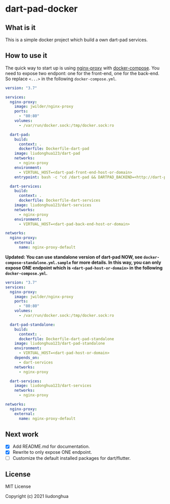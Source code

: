 # dart-pad-docker

## What is it

This is a simple docker project which build a own dart-pad services.

## How to use it

The quick way to start up is using [nginx-proxy](https://github.com/nginx-proxy/nginx-proxy) with [docker-compose](https://docs.docker.com/compose). You need to expose two endpont: one for the front-end, one for the back-end. So replace `<...>` in the following `docker-compose.yml`.

```yaml
version: "3.7"

services:
  nginx-proxy:
    image: jwilder/nginx-proxy
    ports:
      - "80:80"
    volumes:
      - /var/run/docker.sock:/tmp/docker.sock:ro

  dart-pad:
    build:
      context: .
      dockerfile: Dockerfile-dart-pad
    image: liudonghua123/dart-pad
    networks:
      - nginx-proxy
    environment:
      - VIRTUAL_HOST=<dart-pad-front-end-host-or-domain>
    entrypoint: bash -c "cd /dart-pad && DARTPAD_BACKEND=<http://dart-pad-back-end-host-or-domain> grind serve-custom-backend"

  dart-services:
    build:
      context: .
      dockerfile: Dockerfile-dart-services
    image: liudonghua123/dart-services
    networks:
      - nginx-proxy
    environment:
      - VIRTUAL_HOST=<dart-pad-back-end-host-or-domain>

networks:
  nginx-proxy:
    external:
      name: nginx-proxy-default

```

**Updated: You can use standalone version of dart-pad NOW, see `docker-compose-standalone.yml.sample` for more details. In this way, you can only expose ONE endpoint which is `<dart-pad-host-or-domain>` in the following `docker-compose.yml`.**

```yaml
version: "3.7"
services:
  nginx-proxy:
    image: jwilder/nginx-proxy
    ports:
      - "80:80"
    volumes:
      - /var/run/docker.sock:/tmp/docker.sock:ro

  dart-pad-standalone:
    build:
      context: .
      dockerfile: Dockerfile-dart-pad-standalone
    image: liudonghua123/dart-pad-standalone
    environment:
      - VIRTUAL_HOST=<dart-pad-host-or-domain>
    depends_on:
      - dart-services
    networks:
      - nginx-proxy

  dart-services:
    image: liudonghua123/dart-services
    networks:
      - nginx-proxy

networks:
  nginx-proxy:
    external:
      name: nginx-proxy-default
```

## Next work

- [x] Add README.md for documentation.
- [x] Rewrite to only expose ONE endpoint.
- [ ] Customize the default installed packages for dart/flutter.

## License

MIT License

Copyright (c) 2021 liudonghua